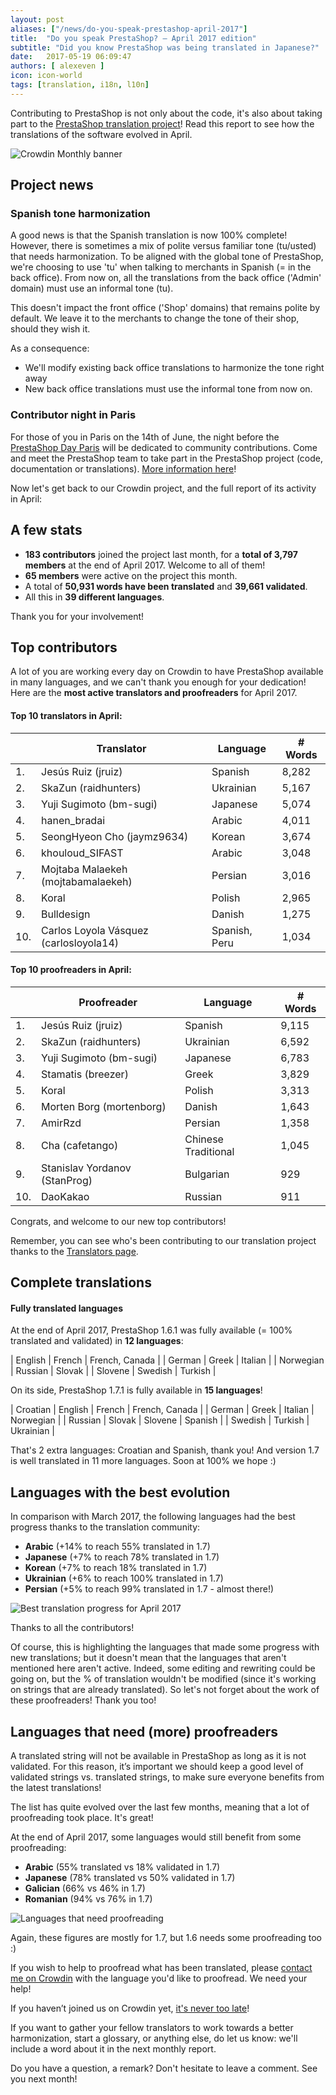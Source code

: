 ```yaml
---
layout: post
aliases: ["/news/do-you-speak-prestashop-april-2017"]
title:  "Do you speak PrestaShop? – April 2017 edition"
subtitle: "Did you know PrestaShop was being translated in Japanese?"
date:   2017-05-19 06:09:47
authors: [ alexeven ]
icon: icon-world
tags: [translation, i18n, l10n]
---
```


Contributing to PrestaShop is not only about the code, it's also about taking part to the [PrestaShop translation project](https://crowdin.com/project/prestashop-official)! Read this report to see how the translations of the software evolved in April.

![Crowdin Monthly banner](/assets/images/2017/04/DYSpeakPS.jpg)

## Project news

### Spanish tone harmonization

A good news is that the Spanish translation is now 100% complete! However, there is sometimes a mix of polite versus familiar tone (tu/usted) that needs harmonization.
To be aligned with the global tone of PrestaShop, we're choosing to use 'tu' when talking to merchants in Spanish (= in the back office). From now on, all the translations from the back office ('Admin' domain) must use an informal tone (tu).

This doesn't impact the front office ('Shop' domains) that remains polite by default. We leave it to the merchants to change the tone of their shop, should they wish it.

As a consequence:

* We'll modify existing back office translations to harmonize the tone right away
* New back office translations must use the informal tone from now on.


### Contributor night in Paris

For those of you in Paris on the 14th of June, the night before the [PrestaShop Day Paris](http://www.prestashopday.com/fr/) will be dedicated to community contributions. Come and meet the PrestaShop team to take part in the PrestaShop project (code, documentation or translations). [More information here](http://build.prestashop.com/news/contributor-night-barcamp-prestashop-day-paris-2017/)!


Now let's get back to our Crowdin project, and the full report of its activity in April:

## A few stats

* **183 contributors** joined the project last month, for a **total of 3,797 members** at the end of April 2017. Welcome to all of them!
* **65 members** were active on the project this month.
* A total of **50,931 words have been translated** and **39,661 validated**.
* All this in **39 different languages**.

Thank you for your involvement!


## Top contributors

A lot of you are working every day on Crowdin to have PrestaShop available in many languages, and we can't thank you enough for your dedication! Here are the **most active translators and proofreaders** for April 2017.

#### Top 10 translators in April:

| |Translator | Language | # Words
|-|---------- | -------- | ----------------
 1. | Jesús Ruiz (jruiz) | Spanish | 8,282
 2. | SkaZun (raidhunters) | Ukrainian | 5,167
 3. | Yuji Sugimoto (bm-sugi) | Japanese | 5,074
 4. | hanen_bradai | Arabic | 4,011
 5. | SeongHyeon Cho (jaymz9634) | Korean | 3,674
 6. | khouloud_SIFAST | Arabic | 3,048
 7. | Mojtaba Malaekeh (mojtabamalaekeh) | Persian | 3,016
 8. | Koral | Polish | 2,965
 9. | Bulldesign | Danish | 1,275
10. | Carlos Loyola Vásquez (carlosloyola14) | Spanish, Peru | 1,034


#### Top 10 proofreaders in April:

| | Proofreader | Language | # Words
|-| ---------- | -------- | ----------------
 1. | Jesús Ruiz (jruiz) | Spanish | 9,115
 2. | SkaZun (raidhunters) | Ukrainian | 6,592
 3. | Yuji Sugimoto (bm-sugi) | Japanese | 6,783
 4. | Stamatis (breezer) | Greek | 3,829
 5. | Koral | Polish | 3,313
 6. | Morten Borg (mortenborg) | Danish | 1,643
 7. | AmirRzd | Persian | 1,358
 8. | Cha (cafetango) | Chinese Traditional | 1,045
 9. | Stanislav Yordanov (StanProg) | Bulgarian | 929
10. | DaoKakao | Russian | 911

Congrats, and welcome to our new top contributors!

Remember, you can see who's been contributing to our translation project thanks to the [Translators page](http://translators.prestashop.com/).


## Complete translations

#### Fully translated languages

At the end of April 2017, PrestaShop 1.6.1 was fully available (= 100% translated and validated) in **12 languages**:

| English | French | French, Canada |
| German | Greek | Italian |
| Norwegian | Russian | Slovak |
| Slovene | Swedish | Turkish |


On its side, PrestaShop 1.7.1 is fully available in **15 languages**!

| Croatian | English | French | French, Canada |
| German | Greek | Italian | Norwegian |
| Russian | Slovak | Slovene | Spanish |
| Swedish | Turkish | Ukrainian |

That's 2 extra languages: Croatian and Spanish, thank you!
And version 1.7 is well translated in 11 more languages. Soon at 100% we hope :)


## Languages with the best evolution

In comparison with March 2017, the following languages had the best progress thanks to the translation community:

* **Arabic** (+14% to reach 55% translated in 1.7)
* **Japanese** (+7% to reach 78% translated in 1.7)
* **Korean** (+7% to reach 18% translated in 1.7)
* **Ukrainian** (+6% to reach 100% translated in 1.7)
* **Persian** (+5% to reach 99% translated in 1.7 - almost there!)

![Best translation progress for April 2017](/assets/images/2017/05/Build_Crowdin_progress_Avr17.png)

Thanks to all the contributors!

Of course, this is highlighting the languages that made some progress with new translations; but it doesn't mean that the languages that aren't mentioned here aren't active. Indeed, some editing and rewriting could be going on, but the % of translation wouldn't be modified (since it's working on strings that are already translated). So let's not forget about the work of these proofreaders! Thank you too!

## Languages that need (more) proofreaders

A translated string will not be available in PrestaShop as long as it is not validated. For this reason, it’s important we should keep a good level of validated strings vs. translated strings, to make sure everyone benefits from the latest translations!

The list has quite evolved over the last few months, meaning that a lot of proofreading took place. It's great!

At the end of April 2017, some languages would still benefit from some proofreading:

* **Arabic** (55% translated vs 18% validated in 1.7)
* **Japanese** (78% translated vs 50% validated in 1.7)
* **Galician** (66% vs 46% in 1.7)
* **Romanian** (94% vs 76% in 1.7)

![Languages that need proofreading](/assets/images/2017/05/Build_Crowdin_proofreading_Avr17.png)

Again, these figures are mostly for 1.7, but 1.6 needs some proofreading too :)

If you wish to help to proofread what has been translated, please [contact me on Crowdin](https://crowdin.com/profile/alex-even) with the language you'd like to proofread. We need your help!

If you haven’t joined us on Crowdin yet, [it's never too late](https://crowdin.com/project/prestashop-official)!

If you want to gather your fellow translators to work towards a better harmonization, start a glossary, or anything else, do let us know: we'll include a word about it in the next monthly report.

Do you have a question, a remark? Don't hesitate to leave a comment. See you next month!
